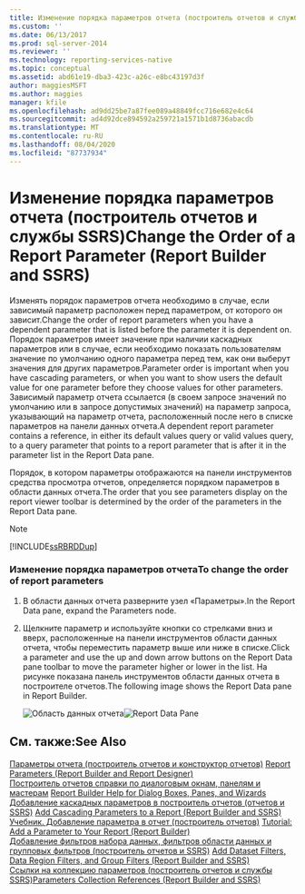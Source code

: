 ```yaml
---
title: Изменение порядка параметров отчета (построитель отчетов и службы SSRS) | Документы Майкрософт
ms.custom: ''
ms.date: 06/13/2017
ms.prod: sql-server-2014
ms.reviewer: ''
ms.technology: reporting-services-native
ms.topic: conceptual
ms.assetid: abd61e19-dba3-423c-a26c-e8bc43197d3f
author: maggiesMSFT
ms.author: maggies
manager: kfile
ms.openlocfilehash: ad9dd25be7a87fee089a48849fcc716e682e4c64
ms.sourcegitcommit: ad4d92dce894592a259721a1571b1d8736abacdb
ms.translationtype: MT
ms.contentlocale: ru-RU
ms.lasthandoff: 08/04/2020
ms.locfileid: "87737934"
---
```

# <a name="change-the-order-of-a-report-parameter-report-builder-and-ssrs"></a><span data-ttu-id="88fec-102">Изменение порядка параметров отчета (построитель отчетов и службы SSRS)</span><span class="sxs-lookup"><span data-stu-id="88fec-102">Change the Order of a Report Parameter (Report Builder and SSRS)</span></span>
  <span data-ttu-id="88fec-103">Изменять порядок параметров отчета необходимо в случае, если зависимый параметр расположен перед параметром, от которого он зависит.</span><span class="sxs-lookup"><span data-stu-id="88fec-103">Change the order of report parameters when you have a dependent parameter that is listed before the parameter it is dependent on.</span></span> <span data-ttu-id="88fec-104">Порядок параметров имеет значение при наличии каскадных параметров или в случае, если необходимо показать пользователям значение по умолчанию одного параметра перед тем, как они выберут значения для других параметров.</span><span class="sxs-lookup"><span data-stu-id="88fec-104">Parameter order is important when you have cascading parameters, or when you want to show users the default value for one parameter before they choose values for other parameters.</span></span> <span data-ttu-id="88fec-105">Зависимый параметр отчета ссылается (в своем запросе значений по умолчанию или в запросе допустимых значений) на параметр запроса, указывающий на параметр отчета, расположенный после него в списке параметров на панели данных отчета.</span><span class="sxs-lookup"><span data-stu-id="88fec-105">A dependent report parameter contains a reference, in either its default values query or valid values query, to a query parameter that points to a report parameter that is after it in the parameter list in the Report Data pane.</span></span>  
  
 <span data-ttu-id="88fec-106">Порядок, в котором параметры отображаются на панели инструментов средства просмотра отчетов, определяется порядком параметров в области данных отчета.</span><span class="sxs-lookup"><span data-stu-id="88fec-106">The order that you see parameters display on the report viewer toolbar is determined by the order of the parameters in the Report Data pane.</span></span>  
  
> [!NOTE]  
>  [!INCLUDE[ssRBRDDup](../../includes/ssrbrddup-md.md)]  
  
### <a name="to-change-the-order-of-report-parameters"></a><span data-ttu-id="88fec-107">Изменение порядка параметров отчета</span><span class="sxs-lookup"><span data-stu-id="88fec-107">To change the order of report parameters</span></span>  
  
1.  <span data-ttu-id="88fec-108">В области данных отчета разверните узел «Параметры».</span><span class="sxs-lookup"><span data-stu-id="88fec-108">In the Report Data pane, expand the Parameters node.</span></span>  
  
2.  <span data-ttu-id="88fec-109">Щелкните параметр и используйте кнопки со стрелками вниз и вверх, расположенные на панели инструментов области данных отчета, чтобы переместить параметр выше или ниже в списке.</span><span class="sxs-lookup"><span data-stu-id="88fec-109">Click a parameter and use the up and down arrow buttons on the Report Data pane toolbar to move the parameter higher or lower in the list.</span></span> <span data-ttu-id="88fec-110">На рисунке показана панель инструментов области данных отчета в построителе отчетов.</span><span class="sxs-lookup"><span data-stu-id="88fec-110">The following image shows the Report Data pane in Report Builder.</span></span>  
  
     <span data-ttu-id="88fec-111">![Область данных отчета](../media/reportdatapane.png "Область данных отчета")</span><span class="sxs-lookup"><span data-stu-id="88fec-111">![Report Data Pane](../media/reportdatapane.png "Report Data Pane")</span></span>  
  
## <a name="see-also"></a><span data-ttu-id="88fec-112">См. также:</span><span class="sxs-lookup"><span data-stu-id="88fec-112">See Also</span></span>  
 <span data-ttu-id="88fec-113">[Параметры отчета &#40;построитель отчетов и конструктор отчетов&#41;](report-parameters-report-builder-and-report-designer.md) </span><span class="sxs-lookup"><span data-stu-id="88fec-113">[Report Parameters &#40;Report Builder and Report Designer&#41;](report-parameters-report-builder-and-report-designer.md) </span></span>  
 <span data-ttu-id="88fec-114">[Построитель отчетов справки по диалоговым окнам, панелям и мастерам](../report-builder-help-for-dialog-boxes-panes-and-wizards.md) </span><span class="sxs-lookup"><span data-stu-id="88fec-114">[Report Builder Help for Dialog Boxes, Panes, and Wizards](../report-builder-help-for-dialog-boxes-panes-and-wizards.md) </span></span>  
 <span data-ttu-id="88fec-115">[Добавление каскадных параметров в построитель отчетов &#40;отчетов и SSRS&#41;](add-cascading-parameters-to-a-report-report-builder-and-ssrs.md) </span><span class="sxs-lookup"><span data-stu-id="88fec-115">[Add Cascading Parameters to a Report &#40;Report Builder and SSRS&#41;](add-cascading-parameters-to-a-report-report-builder-and-ssrs.md) </span></span>  
 <span data-ttu-id="88fec-116">[Учебник. Добавление параметра в отчет &#40;построитель отчетов&#41;](../tutorial-add-a-parameter-to-your-report-report-builder.md) </span><span class="sxs-lookup"><span data-stu-id="88fec-116">[Tutorial: Add a Parameter to Your Report &#40;Report Builder&#41;](../tutorial-add-a-parameter-to-your-report-report-builder.md) </span></span>  
 <span data-ttu-id="88fec-117">[Добавление фильтров набора данных, фильтров области данных и групповых фильтров &#40;построитель отчетов и SSRS&#41;](add-dataset-filters-data-region-filters-and-group-filters.md) </span><span class="sxs-lookup"><span data-stu-id="88fec-117">[Add Dataset Filters, Data Region Filters, and Group Filters &#40;Report Builder and SSRS&#41;](add-dataset-filters-data-region-filters-and-group-filters.md) </span></span>  
 [<span data-ttu-id="88fec-118">Ссылки на коллекцию параметров (построитель отчетов и службы SSRS)</span><span class="sxs-lookup"><span data-stu-id="88fec-118">Parameters Collection References &#40;Report Builder and SSRS&#41;</span></span>](built-in-collections-parameters-collection-references-report-builder.md)  
  
  
